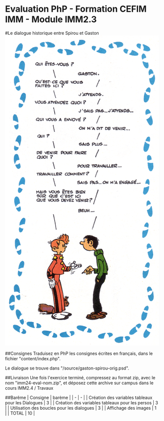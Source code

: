 Evaluation PhP - Formation CEFIM IMM - Module IMM2.3
=====================================================


#Le dialogue historique entre Spirou et Gaston
![dialogue Historique](/sources/gaston-spirou-orig.png)

##Consignes
Traduisez en PhP les consignes écrites en français, dans le fichier "content/index.php".

Le dialogue se trouve dans "/source/gaston-spirou-orig.psd".

##Livraison
Une fois l'exercice terminé, compressez au format zip, 
avec le nom "imm24-eval-nom.zip", et déposez cette archive sur campus dans le cours IMM2.4 / Travaux

##Barême
| Consigne | barème |
| - | - |
| Création des variables tableaux pour les Dialogues  | 3 |
| Création des variables tableaux pour les persos | 3 |
| Utilisation des boucles pour les dialogues	| 3 |
| Affichage des images | 1 |
| TOTAL | 10 |
